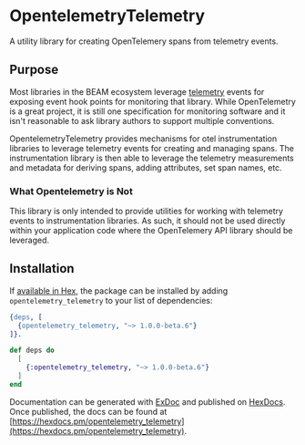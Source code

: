 # OpentelemetryTelemetry

A utility library for creating OpenTelemery spans from telemetry events.

## Purpose

Most libraries in the BEAM ecosystem leverage [telemetry](https://github.com/beam-telemetry/telemetry) events for exposing
event hook points for monitoring that library. While OpenTelemetry is a great project,
it is still one specification for monitoring software and it isn't
reasonable to ask library authors to support multiple conventions.

OpentelemetryTelemetry provides mechanisms for otel instrumentation libraries
to leverage telemetry events for creating and managing spans. The instrumentation library
is then able to leverage the telemetry measurements and metadata for deriving
spans, adding attributes, set span names, etc.

### What Opentelemetry is Not

This library is only intended to provide utilities for working with telemetry
events to instrumentation libraries. As such, it should not be used directly
within your application code where the OpenTelemery API library should be leveraged.

## Installation

If [available in Hex](https://hex.pm/docs/publish), the package can be installed
by adding `opentelemetry_telemetry` to your list of dependencies:

```erlang
{deps, [
  {opentelemetry_telemetry, "~> 1.0.0-beta.6"}
]}.
```

```elixir
def deps do
  [
    {:opentelemetry_telemetry, "~> 1.0.0-beta.6"}
  ]
end
```

Documentation can be generated with [ExDoc](https://github.com/elixir-lang/ex_doc)
and published on [HexDocs](https://hexdocs.pm). Once published, the docs can
be found at [https://hexdocs.pm/opentelemetry_telemetry](https://hexdocs.pm/opentelemetry_telemetry).


